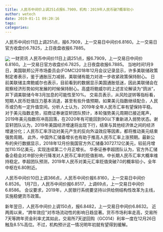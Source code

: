 ```yaml
---
title: 人民币中间价上调251点报6.7909，机构：2019年人民币破7概率较小
author: wetech
date: 2019-01-11 09:20:16
tags: 
categories: 
---
```

人民币中间价11日上调251点，报6.7909，上一交易日中间价6.8160。上一交易日官方收盘价6.7825，上日夜盘收报6.7885。
<!-- more -->
<img align="center" border="0" src="https://imgcdn.yicai.com/uppics/images/2019/01/5d8239d327306c321ef30c5c7a5b0ae1.jpg" />
一财资讯
人民币中间价11日上调251点，报6.7909，上一交易日中间价6.8160。上一交易日官方收盘价6.7825，上日夜盘收报6.7885。
当地时间1月9日，美国联邦公开市场委员会(FOMC)2018年12月会议记录显示，许多美联储政策制定者表示，鉴于通胀压力减弱，美联储有能力对进一步收紧政策保持耐心。
日前美联储主席鲍威尔也表示，目前看到的数据显示美国通胀低迷，因此美联储会在观察经济形势如何发展的时候保持耐心。高盛将鲍威尔的上述言论解读为“鸽派”，并下调美联储今年3月加息的可能性至10%。
交易员表示，从风险逆转等指标看，短期人民币贬值压力基本消退，甚至有些升值预期，如果美元指数继续配合，人民币或仍有一定升值空间。分析人士认为，2019年全年人民币汇率有望保持平稳。
对于美元指数走势，招商证券谢亚轩团队预计，本轮强势美元周期已接近尾声，2019年美元指数将冲高回落，在2020年有可能回到90以下重新进入弱势状态。谢亚轩团队认为，2019年美国经济增速将出现下行，结束与其他经济体之间的经济增速分化；人民币汇率浮动对美元产生的反向外溢效应等因素，都将推动美元结束强势周期。
此外，中国外汇储备增长也有助于推高人民币汇率上涨预期。最新公布的央行数据显示，2018年12月份我国官方外汇储备30727.12亿美元，较前月增加110.15亿美元，实现连续第二个月正增长。
华泰证券李超团队认为，官方外汇储备企稳会对冲部分央行降准对人民币汇率的贬值影响，中长期人民币汇率大概率维持稳定。李超团队预测，2019年人民币对美元汇率贬值突破7.0的概率较小，全年中枢在6.80附近。
 
 
人民币中间价10日上调366点，人民币中间价报6.8160，上一交易日中间价6.8526。
1月7日，人民币中间价报6.8517，上调69点，上一交易日中间价6.8586。
会议要求，2019年，人民银行系统要坚持以供给侧结构性改革为主线，实施稳健货币政策。
新年翌日，人民币中间价上调150点，报6.8482，上一交易日中间价6.8632。
近两周以来，“跨年效应”对市场流动性的影响日趋显著。货币市场利率走高，交易所7天等跨年资金利率尤其如此，交易所7天逆回购（GC014）利率一度在12月26日触及8.5%高位。不过，机构预计这一情况明年初就有望得到缓解。

